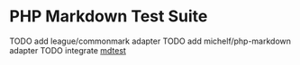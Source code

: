 PHP Markdown Test Suite
=======================

TODO add league/commonmark adapter
TODO add michelf/php-markdown adapter
TODO integrate [mdtest](https://github.com/michelf/mdtest/)
